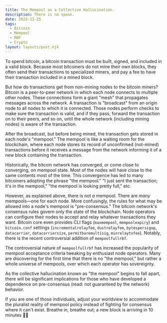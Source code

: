 ```yaml
---
title: The Mempool as a Collective Hallucination.
description: There is no spoon.
date: 2022-11-25
tags:
  - Bitcoin
  - Mempool
  - RBF
  - Crypto
layout: layouts/post.njk
---
```


To spend bitcoin, a bitcoin transaction must be built, signed, and included in a valid block. Because most bitcoiners do not mine their own blocks, they often send their transactions to specialized miners, and pay a fee to have their transaction included in a mined block.

But how do transactions get from non-mining nodes to the bitcoin miners? Bitcoin is a peer-to-peer network in which each node connects to multiple other nodes. These connections form a giant "mesh" that propagates messages across the network. A transaction is "broadcast" from an origin node to all nodes to which it is connected. Those nodes perform checks to make sure the transaction is valid, and if they pass, forward the transaction on to their peers, and so on, until the whole network (including mining nodes) is aware of the transaction.

After the broadcast, but before being mined, the transaction gets stored in each node's "mempool."  The mempool is like a waiting room for the blockchain, where each node stores its record of unconfirmed (not-mined) transactions before it receives a message from the network informing it of a new block containing the transaction.

Historically, the bitcoin network has converged, or come close to converging, on mempool state. Most of the nodes will have close to the same contents most of the time. This convergence has led to many bitcoiners adopting the phrase "the mempool." "I just sent the transaction; it's in the mempool," "the mempool is looking pretty full," etc.

However, as explained above, there is not *a* mempool. There are *many* mempools—one for each node. More confusingly, the rules for what may be allowed into a node's mempool is "pre-consensus." The bitcoin network's consensus rules govern only the state of the blockchain. Node operators can configure their nodes to accept and relay whatever transactions they want. Bitcoin core even provides CLI flags (`maxmempool`, `mempoolexpiry`) and `bitcoin.conf` settings (`incrementalrelayfee`, `dustrelayfee`, `bytespersigop`, `datacarrier`, `datacarriersize`, `permitbaremultisig`, `minrelaytxfee`). Notably, there is the recent controversial addition of `mempoolfullrbf`.

The controversial nature of `mempoolfullrbf` has increased the popularity of mempool acceptance criteria tweaking by enthusiast node operators. Many are discovering for the first time that there is no "the mempool," but rather a whole universe of mempools, over which each operator has sovereignty.

As the collective hallucination known as "the mempool" begins to fall apart, there will be significant implications for those who have developed a dependence on pre-consensus (read: not guaranteed by the network) behavior.

If you are one of those individuals, adjust your worldview to accommodate the pluralist reality of mempool policy instead of fighting for consensus where it can't exist. Breathe in, breathe out; a new block is arriving in 10 minutes 🧘‍♂️